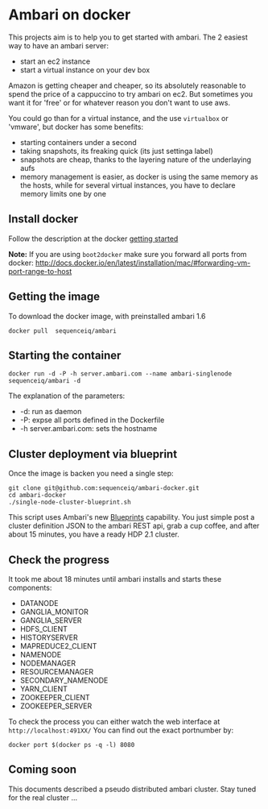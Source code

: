 # Ambari on docker

This projects aim is to help you to get started with ambari. The 2 easiest way
to have an ambari server:

- start an ec2 instance
- start a virtual instance on your dev box

Amazon is getting cheaper and cheaper, so its absolutely reasonable to spend the
price of a cappuccino to try ambari on ec2. But sometimes you want it for 'free'
or for whatever reason you don't want to use aws.

You could go than for a virtual instance, and the use `virtualbox` or 'vmware',
but docker has some benefits:

- starting containers under a second
- taking snapshots, its freaking quick (its just settinga label)
- snapshots are cheap, thanks to the layering nature of the underlaying aufs
- memory management is easier, as docker is using the same memory as the hosts,
  while for several virtual instances, you have to declare memory limits one by one

## Install docker

Follow the description at the docker [getting started](https://www.docker.io/gettingstarted/#h_installation)

**Note:** If you are using `boot2docker` make sure you forward all ports from docker:
http://docs.docker.io/en/latest/installation/mac/#forwarding-vm-port-range-to-host

## Getting the image

To download the docker image, with preinstalled ambari 1.6

```
docker pull  sequenceiq/ambari
```

## Starting the container

```
docker run -d -P -h server.ambari.com --name ambari-singlenode sequenceiq/ambari -d

```
The explanation of the parameters:

- -d: run as daemon
- -P: expse all ports defined in the Dockerfile
- -h server.ambari.com: sets the hostname

## Cluster deployment via blueprint

Once the image is backen you need a single step:
```
git clone git@github.com:sequenceiq/ambari-docker.git
cd ambari-docker
./single-node-cluster-blueprint.sh
```
This script uses Ambari's new [Blueprints](https://cwiki.apache.org/confluence/display/AMBARI/Blueprints)
capability. You just simple post a cluster definition JSON to the ambari REST api,
grab a cup coffee, and after about 15 minutes, you have a ready HDP 2.1 cluster.

## Check the progress

It took me about 18 minutes until ambari installs and starts these components:
- DATANODE
- GANGLIA_MONITOR
- GANGLIA_SERVER
- HDFS_CLIENT
- HISTORYSERVER
- MAPREDUCE2_CLIENT
- NAMENODE
- NODEMANAGER
- RESOURCEMANAGER
- SECONDARY_NAMENODE
- YARN_CLIENT
- ZOOKEEPER_CLIENT
- ZOOKEEPER_SERVER

To check the process you can either watch the web interface at
`http://localhost:491XX/`
You can find out the exact portnumber by:
```
docker port $(docker ps -q -l) 8080
```
## Coming soon

This documents described a pseudo distributed ambari cluster. Stay tuned for the
real cluster ...
